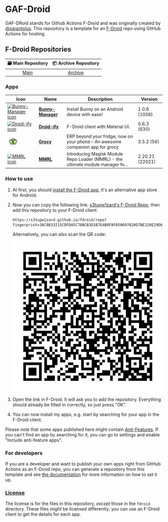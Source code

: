 # GAF-Droid

GAF-DRoid stands for Github Actions F-Droid and was originally created by [@xarantolus](https://github.com/xarantolus/fdroid).
This repository is a template for an [F-Droid](https://f-droid.org) repo using GitHub Actions for hosting.

## F-Droid Repositories

|                                                              🗃️ Main Repository                                                             |                                                               📦 Archive Repository                                                               |
|:------------------------------------------------------------------------------------------------------------------------------------------:|:------------------------------------------------------------------------------------------------------------------------------------------------:|
| <a href="https://s3tupw1zard.github.io/fdroid/repo/?fingerprint=30C8B33215CDFDA5C78BCB3D1B7E4B0F8F050697820D7BE320E29D61A72ECC60">Main</a> | <a href="https://s3tupw1zard.github.io/fdroid/archive/?fingerprint=30C8B33215CDFDA5C78BCB3D1B7E4B0F8F050697820D7BE320E29D61A72ECC60">Archive</a> |

### Apps

<!-- This table is auto-generated. Do not edit -->
| Icon | Name | Description | Version |
| --- | --- | --- | --- |
| <a href="https://github.com/pyoncord/BunnyManager"><img src="fdroid/repo/icons/" alt="Bunny-Manager icon" width="36px" height="36px"></a> | [**Bunny-Manager**](https://github.com/pyoncord/BunnyManager) | Install Bunny on an Android device with ease! | 1.0.6 (1006) |
| <a href="https://github.com/Droid-ify/client"><img src="fdroid/repo/icons/" alt="Droid-ify icon" width="36px" height="36px"></a> | [**Droid-ify**](https://github.com/Droid-ify/client) | F-Droid client with Material UI.  | 0.6.3 (630) |
| <a href="https://github.com/patzly/grocy-android"><img src="fdroid/repo/icons/xyz.zedler.patrick.grocy.56.png" alt="Grocy icon" width="36px" height="36px"></a> | [**Grocy**](https://github.com/patzly/grocy-android) | ERP beyond your fridge, now on your phone – An awesome companion app for grocy | 3.5.2 (56) |
| <a href="https://github.com/DerGoogler/MMRL"><img src="fdroid/repo/icons/" alt="MMRL icon" width="36px" height="36px"></a> | [**MMRL**](https://github.com/DerGoogler/MMRL) | Introducing Magisk Module Repo Loader (MMRL) - the ultimate module manager fo... | 2.20.21 (22021) |
<!-- end apps table -->

### How to use

1. At first, you should [install the F-Droid app](https://f-droid.org/), it's an alternative app store for Android.

2. Now you can copy the following link: [s3tupw1zard's F-Droid Repo](https://s3tupw1zard.github.io/fdroid/repo?fingerprint=30C8B33215CDFDA5C78BCB3D1B7E4B0F8F050697820D7BE320E29D61A72ECC60), then add this repository to your F-Droid client:
   
   ```
   https://s3tupw1zard.github.io/fdroid/repo?fingerprint=30C8B33215CDFDA5C78BCB3D1B7E4B0F8F050697820D7BE320E29D61A72ECC60
   ```
   
    Alternatively, you can also scan the QR code:
   
   <p align="center">
      <img src=".github/qrcode.png?raw=true" alt="F-Droid repo QR code"/>
    </p>

3. Open the link in F-Droid. It will ask you to add the repository. Everything should already be filled in correctly, so just press "OK".

4. You can now install my apps, e.g. start by searching for your app in the F-Droid client.

Please note that some apps published here might contain [Anti-Features](https://f-droid.org/en/docs/Anti-Features/). If you can't find an app by searching for it, you can go to settings and enable "Include anti-feature apps".

### For developers

If you are a developer and want to publish your own apps right from GitHub Actions as an F-Droid repo, you can generate a repository from this template and see [the documentation](/docs/setup.md) for more information on how to set it up.

### [License](LICENSE)

The license is for the files in this repository, *except* those in the `fdroid` directory. These files *might* be licensed differently; you can use an F-Droid client to get the details for each app.
